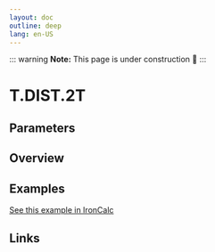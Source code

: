 ```yaml
---
layout: doc
outline: deep
lang: en-US
---
```


::: warning
**Note:** This page is under construction 🚧
:::

# T.DIST.2T

## Parameters

## Overview

## Examples

[See this example in IronCalc](https://app.ironcalc.com/?filename=t.dist.2t)

## Links